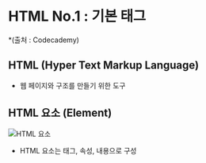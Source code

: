 # HTML No.1 : 기본 태그 
*(출처 : Codecademy)

## HTML (Hyper Text Markup Language)
- 웹 페이지와 구조를 만들기 위한 도구

## HTML 요소 (Element)
![HTML 요소](Desktop/HTML요소그림.png)
- HTML 요소는 태그, 속성, 내용으로 구성
